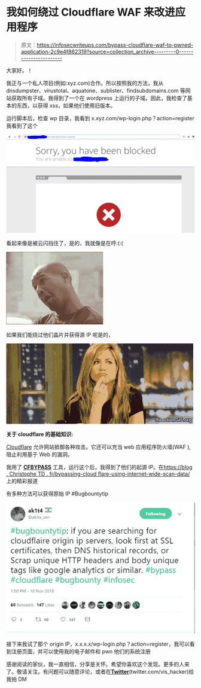 # 我如何绕过 Cloudflare WAF 来改进应用程序

> 原文：<https://infosecwriteups.com/bypass-cloudflare-waf-to-pwned-application-2c9e4f862319?source=collection_archive---------0----------------------->

大家好。！

我正与一个私人项目(例如:xyz.com)合作。所以按照我的方法，我从 dnsdumpster、virustotal、aquatone、sublister、findsubdomains.com 等网站获取所有子域。我得到了一个在 wordpress 上运行的子域。因此，我检查了基本的东西，以获得 xss，如果他们使用旧版本。

运行脚本后，检查 wp 目录，我看到 x.xyz.com/wp-login.php？action=register 我看到了这个

![](img/3b8a7038556483d1d08b604213bc3459.png)

看起来像是被云闪挡住了，是的，我就像是在哼:(:(

![](img/adde8e0151ff557cae5e83544dab5b5d.png)

如果我们能绕过他们晶片并获得源 IP 呢是的，

![](img/f127e35127e57995039ffc7b6a799ab7.png)

**关于 cloudflare 的基础知识:**

[Cloudflare](https://cloudflare.com/) 允许网站抵御各种攻击。它还可以充当 web 应用程序防火墙(WAF ),阻止利用基于 Web 的漏洞。

我用了 [**CFBYPASS**](https://github.com/christophetd/CloudFlair) 工具，运行这个后，我得到了他们的起源 IP。在[https://blog . Christophe TD . fr/bypassing-cloud flare-using-internet-wide-scan-data/](https://blog.christophetd.fr/bypassing-cloudflare-using-internet-wide-scan-data/)上的精彩报道

有多种方法可以获得原始 IP #Bugbountytip

![](img/a81e284902b70904619f2cc56975ce9f.png)

接下来我试了那个 origin IP，x.x.x.x/wp-login.php？action=register，我可以看到注册页面，并可以使用我的电子邮件和 pwn 他们的系统注册

感谢阅读的家伙，我一直相信，分享是关怀。希望你喜欢这个发现。更多的人来了。敬请关注。有问题可以随意评论，或者在[**Twitter**](https://twitter.com/vis_hacker)(twitter.com/vis_hacker)给我拍 DM